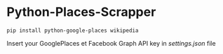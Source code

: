 # Python-Places-Scrapper

    pip install python-google-places wikipedia

Insert your GooglePlaces et Facebook Graph API key in *settings.json* file
